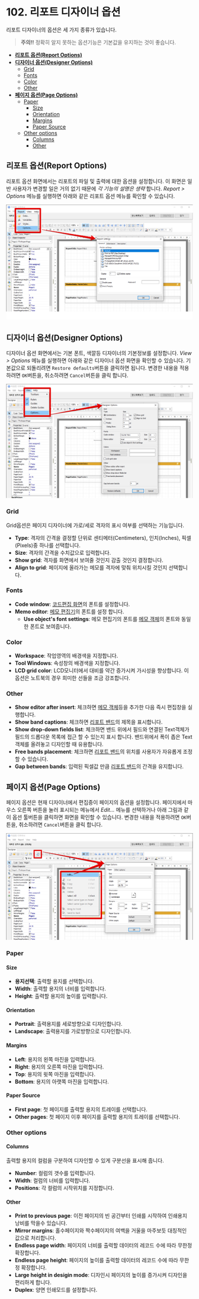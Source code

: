 # 102. 리포트 디자이너 옵션

리포트 디자이너의 옵션은 세 가지 종류가 있습니다.

> **주의!!** 정확히 알지 못하는 옵션기능은 기본값을 유지하는 것이 좋습니다.

* [**리포트 옵션\(Report Options\)**](102..md#리포트-옵션report-options)
* [**디자이너 옵션\(Designer Options\)**](102..md#디자이너-옵션designer-options)
  * [Grid](102..md#grid)
  * [Fonts](102..md#fonts)
  * [Color](102..md#color)
  * [Other](102..md#other)
* [**페이지 옵션\(Page Options\)**](102..md#페이지-옵션page-options)
  * [Paper](102..md#paper)
    * [Size](102..md#size)
    * [Orientation](102..md#orientation)
    * [Margins](102..md#margins)
    * [Paper Source](102..md#paper-source)
  * [Other options](102..md#other-options)
    * [Columns](102..md#columns)
    * [Other](102..md#other)

## **리포트 옵션\(Report Options\)**

리포트 옵션 화면에서는 리포트의 파일 및 출력에 대한 옵션을 설정합니다. 이 화면은 일반 사용자가 변경할 일은 거의 없기 때문에 _각 기능의 설명은 생략_ 합니다. _Report &gt; Options_ 메뉴를 실행하면 아래와 같은 리포트 옵션 메뉴를 확인할 수 있습니다.

![리포트 옵션](../../.gitbook/assets/_%20%2817%29.png)

## **디자이너 옵션\(Designer Options\)**

디자이너 옵션 화면에서는 기본 폰트, 색깔등 디자이너의 기본정보를 설정합니다. _View &gt; Options_ 메뉴를 실행하면 아래와 같은 디자이너 옵션 화면을 확인할 수 있습니다. 기본값으로 되돌리려면 `Restore defaults`버튼을 클릭하면 됩니다. 변경한 내용을 적용하려면 `OK`버튼을, 취소하려면 `Cancel`버튼을 클릭 합니다.

![디자이너 옵션](../../.gitbook/assets/_%20%2821%29.png)

### Grid

Grid옵션은 페이지 디자이너에 가로/세로 격자의 표시 여부를 선택하는 기능입니다.

* **Type**: 격자의 간격을 결정할 단위로 센티메터\(Centimeters\), 인치\(Inches\), 픽셀\(Pixels\)중 하나를 선택합니다.
* **Size**: 격자의 간격을 수치값으로 입력합니다.
* **Show grid**: 격자를 화면에서 보여줄 것인지 감출 것인지 결정합니다.
* **Align to grid**: 페이지에 올라가는 메모를 격자에 맞춰 위치시킬 것인지 선택합니다.

### Fonts

* **Code window**: [코드편집 화면](./#코드편집-화면)의 폰트를 설정합니다.
* **Memo editor**: [메모 편집기](102..md)의 폰트를 설정 합니다.
  * **Use object's font settings**: 메모 편집기의 폰트를 [메모 객체](102..md)의 폰트와 동일한 폰트로 보여줍니다.

### Color

* **Workspace**: 작업영역의 배경색을 지정합니다.
* **Tool Windows**: 속성창의 배경색을 지정합니다.
* **LCD grid color**: LCD모니터에서 대비를 약간 증가시켜 가시성을 향상합니다. 이 옵션은 노트북의 경우 희미한 선들을 조금 강조합니다.

### Other

* **Show editor after insert**: 체크하면 [메모 객체](102..md)등을 추가한 다음 즉시 편집창을 실행합니다.
* **Show band captions**: 체크하면 [리포트 밴드](102..md)의 제목을 표시합니다.
* **Show drop-down fields list**: 체크하면 밴드 위에서 필드와 연결된 Text객체가 필드의 드롭다운 목록에 접근 할 수 있는지 표시 합니다. 밴드위에서 폭이 좁은 Text객체를 올려놓고 디자인할 때 유용합니다.
* **Free bands placement**: 체크하면 [리포트 밴드](102..md)의 위치를 사용자가 자유롭게 조정할 수 있습니다.
* **Gap between bands**: 입력된 픽셀값 만큼 [리포트 밴드](102..md)의 간격을 유지합니다.

## **페이지 옵션\(Page Options\)**

페이지 옵션은 현재 디자이너에서 편집중이 페이지의 옵션을 설정합니다. 페이지에서 마우스 오른쪽 버튼을 눌러 표시되는 메뉴에서 _Edit..._ 메뉴를 선택하거나 아래 그림과 같이 옵션 툴버튼을 클릭하면 화면을 확인할 수 있습니다. 변경한 내용을 적용하려면 `OK`버튼을, 취소하려면 `Cancel`버튼을 클릭 합니다.

![페이지 옵션](../../.gitbook/assets/_%20%283%29.png)

### Paper

#### Size

* **용지선택**: 출력할 용지를 선택합니다.
* **Width**: 출력할 용지의 너비를 입력합니다.
* **Height**: 출력할 용지의 높이를 입력합니다.

#### Orientation

* **Portrait**: 출력용지를 세로방향으로 디자인합니다.
* **Landscape**: 출력용지를 가로방향으로 디자인합니다.

#### Margins

* **Left**: 용지의 왼쪽 마진을 입력합니다.
* **Right**: 용지의 오른쪽 마진을 입력합니다.
* **Top**: 용지의 윗쪽 마진을 입력합니다.
* **Bottom**: 용지의 아랫쪽 마진을 입력합니다.

#### Paper Source

* **First page**: 첫 페이지를 출력할 용지의 트레이를 선택합니다.
* **Other pages**: 첫 페이지 이후 페이지를 출력할 용지의 트레이를 선택합니다.

### Other options

#### Columns

출력할 용지의 컬럼을 구분하여 디자인할 수 있게 구분선을 표시해 줍니다.

* **Number**: 컬럼의 갯수를 입력합니다.
* **Width**: 컬럼의 너비를 입력합니다.
* **Positions**: 각 컬럼의 시작위치를 지정합니다.

#### Other

* **Print to previous page**: 이전 페이지의 빈 공간부터 인쇄를 시작하여 인쇄용지 낭비를 막을수 있습니다.
* **Mirror margins**: 홀수페이지와 짝수페이지의 여백을 거울을 마주보듯 대칭적인 값으로 처리합니다.
* **Endless page width**: 페이지의 너비를 출력할 데이터의 레코드 수에 따라 무한정 확장합니다.
* **Endless page height**: 페이지의 높이를 출력할 데이터의 레코드 수에 따라 무한정 확장합니다.
* **Large height in desigin mode**: 디자인시 페이지의 높이를 증가시켜 디자인을 편리하게 합니다.
* **Duplex**: 양면 인쇄모드를 설정합니다.

